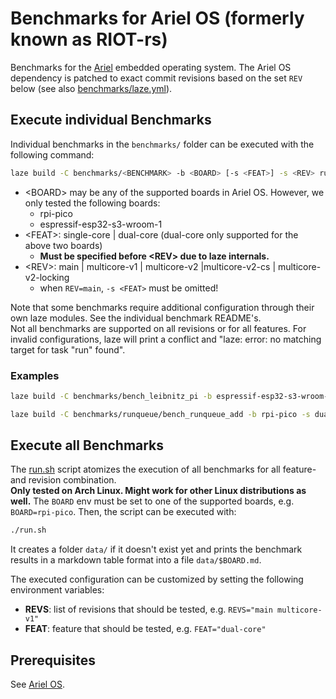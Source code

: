 # Benchmarks for Ariel OS (formerly known as RIOT-rs)

Benchmarks for the [Ariel](https://github.com/ariel-os/ariel-os) embedded operating system.
The Ariel OS dependency is patched to exact commit revisions based on the set `REV` below (see also [benchmarks/laze.yml](benchmarks/laze.yml)).

## Execute individual Benchmarks

Individual benchmarks in the `benchmarks/` folder can be executed with the following command:

```sh
laze build -C benchmarks/<BENCHMARK> -b <BOARD> [-s <FEAT>] -s <REV> run
```

- \<BOARD> may be any of the supported boards in Ariel OS. However, we only tested the following boards:
    - rpi-pico
    - espressif-esp32-s3-wroom-1 
- \<FEAT>: single-core | dual-core (dual-core only supported for the above two boards)
    - **Must be specified before \<REV> due to laze internals.**
- \<REV>: main | multicore-v1 | multicore-v2 |multicore-v2-cs | multicore-v2-locking
    - when `REV=main`, `-s <FEAT>` must be omitted!

Note that some benchmarks require additional configuration through their own laze modules.
See the individual benchmark README's.  
Not all benchmarks are supported on all revisions or for all features.
For invalid configurations, laze will print a conflict and "laze: error: no matching target for task "run" found".

### Examples

```sh
laze build -C benchmarks/bench_leibnitz_pi -b espressif-esp32-s3-wroom-1 -s main run

laze build -C benchmarks/runqueue/bench_runqueue_add -b rpi-pico -s dual-core -s multicore-v1 run
```

## Execute all Benchmarks

The [run.sh](run.sh) script atomizes the execution of all benchmarks for all feature- and revision combination.  
**Only tested on Arch Linux. Might work for other Linux distributions as well.**
The `BOARD` env must be set to one of the supported boards, e.g. `BOARD=rpi-pico`.
Then, the script can be executed with:

```sh
./run.sh
```

It creates a folder `data/` if it doesn't exist yet and prints the benchmark results in a markdown table format into a file `data/$BOARD.md`.

The executed configuration can be customized by setting the following environment variables:
- **REVS**: list of revisions that should be tested, e.g. `REVS="main multicore-v1"`
- **FEAT**: feature that should be tested, e.g. `FEAT="dual-core"`

## Prerequisites

See [Ariel OS](https://github.com/ariel-os/ariel-os).
